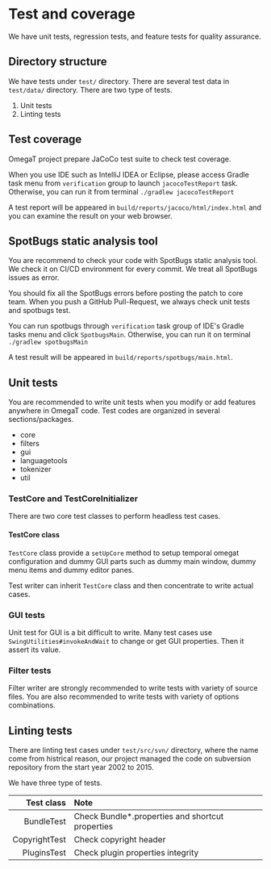 # Test and coverage

We have unit tests, regression tests, and feature tests for quality assurance.

## Directory structure

We have tests under `test/` directory. There are several test data
in `test/data/` directory.
There are two type of tests.

1. Unit tests
2. Linting tests

## Test coverage

OmegaT project prepare JaCoCo test suite to check test coverage.

When you use IDE such as IntelliJ IDEA or Eclipse, please access Gradle task menu
from `verification` group to launch `jacocoTestReport` task.
Otherwise, you can run it from terminal `./gradlew jacocoTestReport`

A test report will be appeared in `build/reports/jacoco/html/index.html` and
you can examine the result on your web browser.

## SpotBugs static analysis tool

You are recommend to check your code with SpotBugs static analysis tool.
We check it on CI/CD environment for every commit.
We treat all SpotBugs issues as error.

You should fix all the SpotBugs errors before posting the patch to core team.
When you push a GitHub Pull-Request, we always check unit tests and spotbugs test.

You can run spotbugs through `verification` task group of IDE's Gradle tasks menu
and click `SpotbugsMain`.
Otherwise, you can run it on terminal `./gradlew spotbugsMain`

A test result will be appeared in `build/reports/spotbugs/main.html`.

## Unit tests

You are recommended to write unit tests when you modify or add features anywhere in OmegaT code.
Test codes are organized in several sections/packages.

- core
- filters
- gui
- languagetools
- tokenizer
- util

### TestCore and TestCoreInitializer

There are two core test classes to perform headless test cases.

#### TestCore class

`TestCore` class provide a `setUpCore` method to setup temporal omegat configuration and
dummy GUI parts such as dummy main window, dummy menu items and dummy editor panes.

Test writer can inherit `TestCore` class and then concentrate to write actual cases.

### GUI tests

Unit test for GUI is a bit difficult to write.
Many test cases use ``SwingUtilities#invokeAndWait`` to change or get GUI properties.
Then it assert its value.

### Filter tests

Filter writer are strongly recommended to write tests with variety of source files.
You are also recommended to write tests with variety of options combinations.

## Linting tests

There are linting test cases under ``test/src/svn/`` directory, where the name
come from histrical reason, our project managed the code on subversion repository
from the start year 2002 to 2015.

We have three type of tests.

|    Test class | Note                                             |
|--------------:|:-------------------------------------------------|
|    BundleTest | Check Bundle*.properties and shortcut properties |
| CopyrightTest | Check copyright header                           |
|   PluginsTest | Check plugin properties integrity                |


